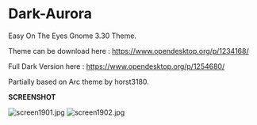 # Dark-Aurora
Easy On The Eyes Gnome 3.30 Theme.

Theme can be download here : https://www.opendesktop.org/p/1234168/

Full Dark Version here : https://www.opendesktop.org/p/1254680/

Partially based on Arc theme by horst3180.

<b>SCREENSHOT</b>

<img src="https://cdn.scrot.moe/images/2018/09/24/screen1901.jpg" alt="screen1901.jpg" border="0" />

<img src="https://cdn.scrot.moe/images/2018/09/24/screen1902.jpg" alt="screen1902.jpg" border="0" />
